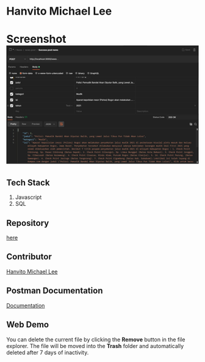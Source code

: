 # Hanvito Michael Lee
# Screenshot![enter image description here](https://github.com/vitomichael/News-API/blob/master/screenshot/news_post.jpg?raw=true)


## Tech Stack

1. Javascript
2. SQL

## Repository

[here](https://github.com/vitomichael/News-API)

## Contributor

[Hanvito Michael Lee](https://github.com/vitomichael)

## Postman Documentation
[Documentation](https://documenter.getpostman.com/view/14990560/TzJuAcyE)

## Web Demo

You can delete the current file by clicking the **Remove** button in the file explorer. The file will be moved into the **Trash** folder and automatically deleted after 7 days of inactivity.
